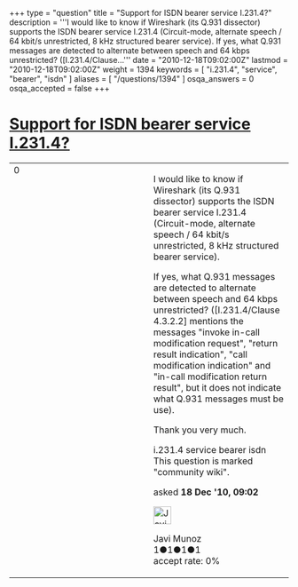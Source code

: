 +++
type = "question"
title = "Support for ISDN bearer service I.231.4?"
description = '''I would like to know if Wireshark (its Q.931 dissector) supports the ISDN bearer service I.231.4 (Circuit-mode, alternate speech / 64 kbit/s unrestricted, 8 kHz structured bearer service). If yes, what Q.931 messages are detected to alternate between speech and 64 kbps unrestricted? ([I.231.4/Clause...'''
date = "2010-12-18T09:02:00Z"
lastmod = "2010-12-18T09:02:00Z"
weight = 1394
keywords = [ "i.231.4", "service", "bearer", "isdn" ]
aliases = [ "/questions/1394" ]
osqa_answers = 0
osqa_accepted = false
+++

<div class="headNormal">

# [Support for ISDN bearer service I.231.4?](/questions/1394/support-for-isdn-bearer-service-i2314)

</div>

<div id="main-body">

<div id="askform">

<table id="question-table" style="width:100%;"><colgroup><col style="width: 50%" /><col style="width: 50%" /></colgroup><tbody><tr class="odd"><td style="width: 30px; vertical-align: top"><div class="vote-buttons"><span id="post-1394-upvote" class="ajax-command post-vote up" rel="nofollow" title="I like this post (click again to cancel)"> </span><div id="post-1394-score" class="post-score" title="current number of votes">0</div><span id="post-1394-downvote" class="ajax-command post-vote down" rel="nofollow" title="I dont like this post (click again to cancel)"> </span> <span id="favorite-mark" class="ajax-command favorite-mark" rel="nofollow" title="mark/unmark this question as favorite (click again to cancel)"> </span><div id="favorite-count" class="favorite-count"></div></div></td><td><div id="item-right"><div class="question-body"><p>I would like to know if Wireshark (its Q.931 dissector) supports the ISDN bearer service I.231.4 (Circuit-mode, alternate speech / 64 kbit/s unrestricted, 8 kHz structured bearer service).</p><p>If yes, what Q.931 messages are detected to alternate between speech and 64 kbps unrestricted? ([I.231.4/Clause 4.3.2.2] mentions the messages "invoke in-call modification request", "return result indication", "call modification indication" and "in-call modification return result", but it does not indicate what Q.931 messages must be use).</p><p>Thank you very much.</p></div><div id="question-tags" class="tags-container tags"><span class="post-tag tag-link-i.231.4" rel="tag" title="see questions tagged &#39;i.231.4&#39;">i.231.4</span> <span class="post-tag tag-link-service" rel="tag" title="see questions tagged &#39;service&#39;">service</span> <span class="post-tag tag-link-bearer" rel="tag" title="see questions tagged &#39;bearer&#39;">bearer</span> <span class="post-tag tag-link-isdn" rel="tag" title="see questions tagged &#39;isdn&#39;">isdn</span></div><div id="question-controls" class="post-controls"><div class="community-wiki">This question is marked "community wiki".</div></div><div class="post-update-info-container"><div class="post-update-info post-update-info-user"><p>asked <strong>18 Dec '10, 09:02</strong></p><img src="https://secure.gravatar.com/avatar/e384b74effc0260ec6cc4ba0dd92d079?s=32&amp;d=identicon&amp;r=g" class="gravatar" width="32" height="32" alt="Javi%20Munoz&#39;s gravatar image" /><p><span>Javi Munoz</span><br />
<span class="score" title="1 reputation points">1</span><span title="1 badges"><span class="badge1">●</span><span class="badgecount">1</span></span><span title="1 badges"><span class="silver">●</span><span class="badgecount">1</span></span><span title="1 badges"><span class="bronze">●</span><span class="badgecount">1</span></span><br />
<span class="accept_rate" title="Rate of the user&#39;s accepted answers">accept rate:</span> <span title="Javi Munoz has no accepted answers">0%</span></p></div></div><div id="comments-container-1394" class="comments-container"></div><div id="comment-tools-1394" class="comment-tools"></div><div class="clear"></div><div id="comment-1394-form-container" class="comment-form-container"></div><div class="clear"></div></div></td></tr></tbody></table>

</div>

</div>

